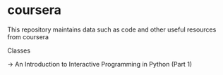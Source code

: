 # coursera
This repository maintains data such as code and other useful resources from coursera

Classes

-> An Introduction to Interactive Programming in Python (Part 1)
